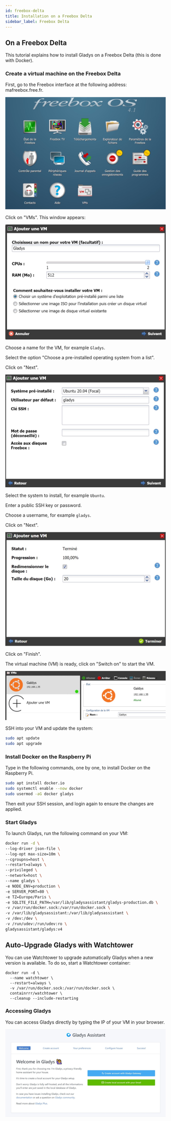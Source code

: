 ```yaml
---
id: freebox-delta
title: Installation on a Freebox Delta
sidebar_label: Freebox Delta
---
```


## On a Freebox Delta

This tutorial explains how to install Gladys on a Freebox Delta (this is done with Docker).

### Create a virtual machine on the Freebox Delta

First, go to the Freebox interface at the following address: mafreebox.free.fr.

![FreeboxOS](../../static/img/docs/en/installation/freebox-delta/freeboxos.jpg)

Click on "VMs". This window appears:

![Add a VM](../../static/img/docs/en/installation/freebox-delta/add-vm.jpg)

Choose a name for the VM, for example `Gladys`.

Select the option "Choose a pre-installed operating system from a list".

Click on "Next".

![Add a VM](../../static/img/docs/en/installation/freebox-delta/add-vm-2.jpg)

Select the system to install, for example `Ubuntu`.

Enter a public SSH key or password.

Choose a username, for example `gladys`.

Click on "Next".

![Add a VM](../../static/img/docs/en/installation/freebox-delta/add-vm-3.jpg)

Click on "Finish".

The virtual machine (VM) is ready, click on "Switch on" to start the VM.

![Add a VM](../../static/img/docs/en/installation/freebox-delta/start-vm.jpg)

SSH into your VM and update the system:

```bash
sudo apt update
sudo apt upgrade
```

### Install Docker on the Raspberry Pi

Type in the following commands, one by one, to install Docker on the Raspberry Pi.

```bash
sudo apt install docker.io
sudo systemctl enable --now docker
sudo usermod -aG docker gladys
```

Then exit your SSH session, and login again to ensure the changes are applied.

### Start Gladys

To launch Gladys, run the following command on your VM:

```bash
docker run -d \
--log-driver json-file \
--log-opt max-size=10m \
--cgroupns=host \
--restart=always \
--privileged \
--network=host \
--name gladys \
-e NODE_ENV=production \
-e SERVER_PORT=80 \
-e TZ=Europe/Paris \
-e SQLITE_FILE_PATH=/var/lib/gladysassistant/gladys-production.db \
-v /var/run/docker.sock:/var/run/docker.sock \
-v /var/lib/gladysassistant:/var/lib/gladysassistant \
-v /dev:/dev \
-v /run/udev:/run/udev:ro \
gladysassistant/gladys:v4
```

## Auto-Upgrade Gladys with Watchtower

You can use Watchtower to upgrade automatically Gladys when a new version is available. To do so, start a Watchtower container:

```
docker run -d \
  --name watchtower \
  --restart=always \
  -v /var/run/docker.sock:/var/run/docker.sock \
  containrrr/watchtower \
  --cleanup --include-restarting
```

### Accessing Gladys

You can access Gladys directly by typing the IP of your VM in your browser.

![Accessing Gladys](../../static/img/docs/en/installation/freebox-delta/freebox-vm-success.jpg)
